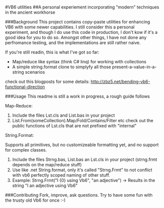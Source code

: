 #VB6 utilities
##A personal experiement incorporating "modern" techniques in the ancient workhorse

###Background
This project contains copy-paste utilities for enhancing VB6 with some newer capabilities.
I still consider this a personal experiment, and though I do use this code in production, I don't kow if it's a good idea for you to do so. Amongst other things, I have not done any perfromance testing, and the implementations are still rather naive.

If you're still readin, this is what I've got so far:

- Map/reduce like syntax (think C# linq) for working with collections
- A simple string.format clone to simplyfy all those present-a-value-in-a-string scenarios

check out this blogposts for some details: http://zbz5.net/bending-vb6-functional-direction

###Usage
This readme is still a work in progress, a rough guide follows

Map-Reduce: 

1. Include the files Lst.cls and List.bas in your project
2. List.From(someCollection).Map/Fold/Contains/Filter etc check out the public functions of Lst.cls that are not prefixed with "internal"

String.Format:

Supports all primitives, but no customizeable formatting yet, and no support for complex classes.

1. Include the files Strng.bas, List.bas an Lst.cls in your project (strng.frmt depends on the map/reduce stuff)
2. Use like .net String.format, only it's called "Strng.Frmt" to not conflict with vb6 perfectly scoped naming of other stuff.
3. Example: Strng.Frmt("I {0} using Vb6", "an adjective") -> Results in the string "I an adjective using Vb6"

###Contributing
Fork, improve, ask questions. Try to have some fun with the trusty old Vb6 for once :-)